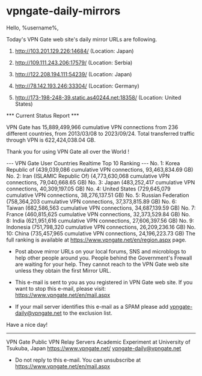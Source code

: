 # vpngate-daily-mirrors

Hello, %username%,

Today's VPN Gate web site's daily mirror URLs are following.

1. http://103.201.129.226:14684/
   (Location: Japan)

2. http://109.111.243.206:17579/
   (Location: Serbia)

3. http://122.208.194.111:54239/
   (Location: Japan)

4. http://78.142.193.246:33304/
   (Location: Germany)

5. http://173-198-248-39.static.as40244.net:18358/
   (Location: United States)


*** Current Status Report ***

VPN Gate has 15,889,499,966 cumulative VPN connections from 236 different countries, from 2013/03/08 to 2023/09/24.
Total transferred traffic through VPN is 622,424,038.04 GB.

Thank you for using VPN Gate all over the World !


--- VPN Gate User Countries Realtime Top 10 Ranking ---
No. 1: Korea Republic of (439,039,086 cumulative VPN connections, 93,463,834.69 GB)
No. 2: Iran (ISLAMIC Republic Of) (4,773,630,068 cumulative VPN connections, 79,040,668.65 GB)
No. 3: Japan (483,252,417 cumulative VPN connections, 40,309,197.05 GB)
No. 4: United States (729,645,079 cumulative VPN connections, 38,276,137.51 GB)
No. 5: Russian Federation (758,364,203 cumulative VPN connections, 37,373,815.89 GB)
No. 6: Taiwan (682,586,563 cumulative VPN connections, 34,687,139.59 GB)
No. 7: France (460,815,625 cumulative VPN connections, 32,373,529.84 GB)
No. 8: India (621,951,616 cumulative VPN connections, 27,606,397.56 GB)
No. 9: Indonesia (751,798,320 cumulative VPN connections, 26,209,236.16 GB)
No. 10: China (735,457,965 cumulative VPN connections, 24,196,223.73 GB)
The full ranking is available at https://www.vpngate.net/en/region.aspx page.


* Post above mirror URLs on your local forums, SNS and microblogs
  to help other people around you.
  People behind the Government's Frewall are waiting for your help.
  They cannot reach to the VPN Gate web site
  unless they obtain the first Mirror URL.

* This e-mail is sent to you as you registered in VPN Gate web site.
  If you want to stop this e-mail, please visit:
  https://www.vpngate.net/en/mail.aspx

* If your mail server identifies this e-mail as a SPAM
  please add vpngate-daily@vpngate.net to the exclusion list.

Have a nice day!

------------------------------------------------------
VPN Gate Public VPN Relay Servers
Academic Experiment at University of Tsukuba, Japan
https://www.vpngate.net/
vpngate-daily@vpngate.net
* Do not reply to this e-mail.
  You can unsubscribe at https://www.vpngate.net/en/mail.aspx


